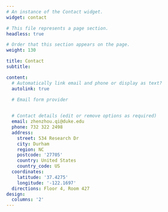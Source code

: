 ```yaml
---
# An instance of the Contact widget.
widget: contact

# This file represents a page section.
headless: true

# Order that this section appears on the page.
weight: 130

title: Contact
subtitle:

content:
  # Automatically link email and phone or display as text?
  autolink: true
  
  # Email form provider


  # Contact details (edit or remove options as required)
  email: zhenzhou.qi@duke.edu
  phone: 732 322 2498
  address:
    street: 534 Research Dr
    city: Durham
    region: NC
    postcode: '27705'
    country: United States
    country_code: US
  coordinates:
    latitude: '37.4275'
    longitude: '-122.1697'
  directions: Floor 4, Room 427
design:
  columns: '2'
---
```

